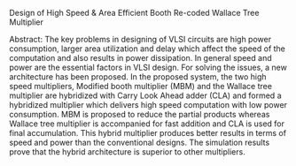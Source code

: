 Design of High Speed & Area Efficient Booth Re-coded Wallace Tree Multiplier

Abstract:
The key problems in designing of VLSI circuits are high power consumption, larger area utilization and delay which affect the speed of the computation and also results in power dissipation. In general speed and power are the essential factors in VLSI design. For solving the issues, a new architecture has been proposed. In the proposed system, the two high speed multipliers, Modified booth multiplier (MBM) and the Wallace tree multiplier are hybridized with Carry Look Ahead adder (CLA) and formed a hybridized multiplier which delivers high speed computation with low power consumption.
MBM is proposed to reduce the partial products whereas Wallace tree multiplier is accompanied for fast addition and CLA is used for final accumulation. This hybrid multiplier produces better results in terms of speed and power than the conventional designs. The simulation results prove that the hybrid architecture is superior to other multipliers.
